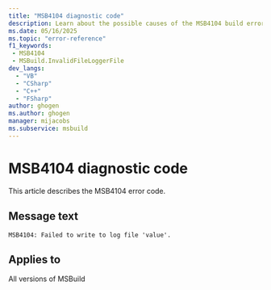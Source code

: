 ```yaml
---
title: "MSB4104 diagnostic code"
description: Learn about the possible causes of the MSB4104 build error, and get troubleshooting tips.
ms.date: 05/16/2025
ms.topic: "error-reference"
f1_keywords:
 - MSB4104
 - MSBuild.InvalidFileLoggerFile
dev_langs:
  - "VB"
  - "CSharp"
  - "C++"
  - "FSharp"
author: ghogen
ms.author: ghogen
manager: mijacobs
ms.subservice: msbuild
---
```


# MSB4104 diagnostic code

<!-- :::ErrorDefinitionDescription::: -->
<!-- :::editable-content name="introDescription"::: -->
This article describes the MSB4104 error code.
<!-- :::editable-content-end::: -->

## Message text

<!-- :::editable-content name="messageText"::: -->
`MSB4104: Failed to write to log file 'value'.`
<!-- :::editable-content-end::: -->
<!-- MSB4104: Failed to write to log file "{0}". {1} -->

<!-- :::editable-content name="postOutputDescription"::: -->
<!--
{StrBegin="MSB4104: "}UE: This is shown when the File Logger can't create or write to the file it was instructed to log to.
-->
<!-- :::editable-content-end::: -->
<!-- :::ErrorDefinitionDescription-end::: -->

## Applies to

All versions of MSBuild
